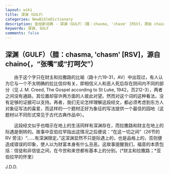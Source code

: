 ```yaml
---
layout: wiki
title: 深渊（GULF）
categories: NewBibleDictionary
description: 圣经新词典 - 深渊（GULF）（腊：chasma, 'chasm' [RSV]，源自 chaino{，“张嘴”或“打呵欠”）
keywords: 深渊, GULF
comments: false
---
```


## 深渊（GULF）（腊：chasma, 'chasm' [RSV]，源自 chaino{，“张嘴”或“打呵欠”）

　　由于这个字只在财主和拉撒路的比喻（路十六19-31，AV）中出现过，有人认为它与一个不太明确的拉比信仰有关，即相信义人和恶人死后存在阴间内不同的部分（见 J. M. Creed, The Gospel according to St Luke, 1942，页212-3），两者之间没有通路，其位置却容许两方面的人彼此对望。然而对这个词的这种看法，没有足够的证据可以支持。再者，我们无论怎样理解这段经文，都必须考虑到东方人对象征写法的喜爱，而这样的一个题材正好为象征的写法提供一个最佳的园地（这题材以不同形式常见于古代古典作品中）。

　　这段经文似乎也暗示在地上的生活同样有深渊存在，而拉撒路和财主在地上的际遇是倒转的。故事中亚伯拉罕指出这情况之后便说：“在这一切之间”（26节的 RV 旁注）“……有深渊限定。”这深渊显然不只是际遇上的，也是品格上的，否则便造成错误的印象，使人以为财富本身有什么丑恶。这故事提醒我们，福音的本质包括：信徒和非信徒之间，在今世和来世都有基本上的分别。(*财主和拉撒路；*亚伯拉罕的怀里）

J.D.D.










